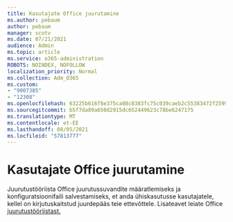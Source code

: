 ```yaml
---
title: Kasutajate Office juurutamine
ms.author: pebaum
author: pebaum
manager: scotv
ms.date: 07/21/2021
audience: Admin
ms.topic: article
ms.service: o365-administration
ROBOTS: NOINDEX, NOFOLLOW
localization_priority: Normal
ms.collection: Adm_O365
ms.custom:
- "9007385"
- "12308"
ms.openlocfilehash: 63225b616f8e375ca08c8383fc75c039caeb2c55383472f259963f91f9944c55
ms.sourcegitcommit: b5f7da89a650d2915dc652449623c78be6247175
ms.translationtype: MT
ms.contentlocale: et-EE
ms.lasthandoff: 08/05/2021
ms.locfileid: "57813777"
---
```

# <a name="deploy-office-to-your-users"></a>Kasutajate Office juurutamine

Juurutustööriista Office juurutussuvandite määratlemiseks ja konfiguratsioonifaili salvestamiseks, et anda ühiskasutusse kasutajatele, kellel on kirjutuskaitstud juurdepääs teie ettevõttele. Lisateavet leiate Office [juurutustööriistast.](https://admin.microsoft.com/AdminPortal/Home#/modernonboarding/cdnwizard)